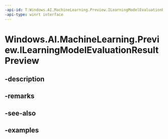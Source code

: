 ```yaml
---
-api-id: T:Windows.AI.MachineLearning.Preview.ILearningModelEvaluationResultPreview
-api-type: winrt interface
---
```


<!-- Interface syntax.
public interface ILearningModelEvaluationResultPreview 
-->

# Windows.AI.MachineLearning.Preview.ILearningModelEvaluationResultPreview

## -description

## -remarks

## -see-also

## -examples

